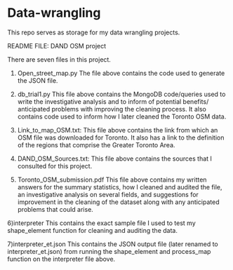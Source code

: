 # Data-wrangling
This repo serves as storage for my data wrangling projects.


README FILE: DAND OSM project

There are seven files in this project.

1) Open_street_map.py
The file above contains the code used to generate the JSON file.

2) db_trial1.py
This file above contains the MongoDB code/queries used to write the investigative analysis and to
inform of potential benefits/ anticipated problems with improving the cleaning process.
It also contains code used to inform how I later cleaned the Toronto OSM data.

3) Link_to_map_OSM.txt:
This file above contains the link from which an OSM file was downloaded for Toronto.
It also has a link to the definition of the regions that comprise the Greater Toronto Area.

4) DAND_OSM_Sources.txt:
This file above contains the sources that I consulted for this project.

5) Toronto_OSM_submission.pdf
This file above contains my written answers for the summary statistics, how I cleaned and audited the file,
an investigative analysis on several fields, and suggestions for improvement in the cleaning of the dataset 
along with any anticipated problems that could arise.

6)interpreter
This contains the exact sample file I used to test my shape_element function for cleaning and auditing the data.

7)interpreter_et.json
This contains the JSON output file (later renamed to interpreter_et.json) from running the shape_element and process_map
function on the interpreter file above.
